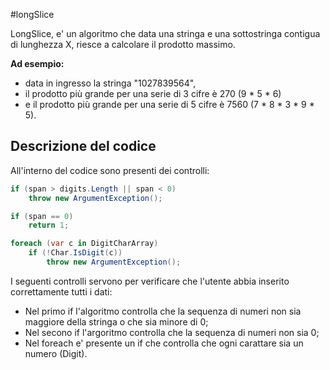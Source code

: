 #longSlice

LongSlice, e' un algoritmo che data una stringa e una sottostringa contigua di lunghezza X, riesce a calcolare il prodotto massimo.

**Ad esempio:**

- data in ingresso la stringa "1027839564", 
- il prodotto più grande per una serie di 3 cifre è 270 (9 * 5 * 6)
- e il prodotto più grande per una serie di 5 cifre è 7560 (7 * 8 * 3 * 9 * 5).

## Descrizione del codice

All'interno del codice sono presenti dei controlli:

```c#
if (span > digits.Length || span < 0)
    throw new ArgumentException();

if (span == 0)
    return 1;

foreach (var c in DigitCharArray)
    if (!Char.IsDigit(c))
        throw new ArgumentException();    
```

I seguenti controlli servono per verificare che l'utente abbia inserito correttamente tutti i dati:
- Nel primo if l'algoritmo controlla che la sequenza di numeri non sia maggiore della stringa o che sia minore di 0;
- Nel secono if l'argoritmo controlla che la sequenza di numeri non sia 0;
- Nel foreach e' presente un if che controlla che ogni carattare sia un numero (Digit).